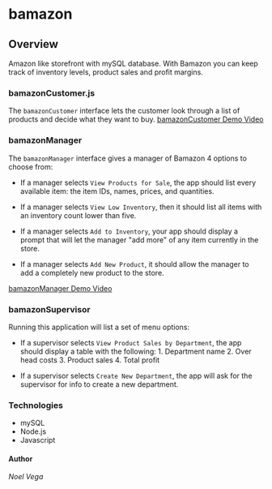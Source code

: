 # bamazon

## Overview

Amazon like storefront with mySQL database. 
With Bamazon you can keep track of inventory levels, product sales and profit margins.


### bamazonCustomer.js

The `bamazonCustomer` interface lets the customer look through a list of products and decide what they want to buy. 
<a href="https://www.youtube.com/watch?v=ebbd6-KYQwc" target="_blank"> bamazonCustomer Demo Video </a>

### bamazonManager

The `bamazonManager` interface gives a manager of Bamazon 4 options to choose from:

  * If a manager selects `View Products for Sale`, the app should list every available item: the item IDs, names, prices, and quantities.

  * If a manager selects `View Low Inventory`, then it should list all items with an inventory count lower than five.

  * If a manager selects `Add to Inventory`, your app should display a prompt that will let the manager "add more" of any item currently in the store.

  * If a manager selects `Add New Product`, it should allow the manager to add a completely new product to the store.

  <a href="https://www.youtube.com/watch?v=qqNIDIaf7rc" target="_blank"> bamazonManager Demo Video </a>


### bamazonSupervisor

Running this application will list a set of menu options:

   * If a supervisor selects `View Product Sales by Department`, the app should display a table with the following:
    1. Department name
    2. Over head costs
    3. Product sales
    4. Total profit
   
   * If a supervisor selects `Create New Department`, the app will ask for the supervisor for info to create a new department.


### Technologies

* mySQL
* Node.js
* Javascript

#### Author 
<i>Noel Vega</i>
    



